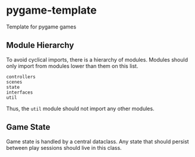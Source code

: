 # pygame-template

Template for pygame games

## Module Hierarchy

To avoid cyclical imports, there is a hierarchy of modules.
Modules should only import from modules lower than them on
this list.

```
controllers
scenes
state
interfaces
util
```

Thus, the `util` module should not import any other modules.

## Game State

Game state is handled by a central dataclass.
Any state that should persist between play sessions should live in this class.
